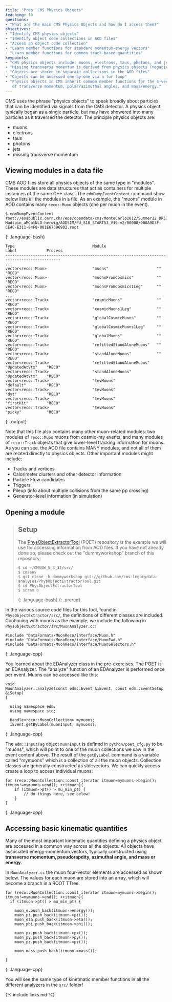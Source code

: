 ```yaml
---
title: "Prep: CMS Physics Objects"
teaching: 10
questions:
- "What are the main CMS Physics Objects and how do I access them?"
objectives:
- "Identify CMS physics objects"
- "Identify object code collections in AOD files"
- "Access an object code collection"
- "Learn member functions for standard momentum-energy vectors"
- "Learn member functions for common track-based quantities"
keypoints:
- "CMS physics objects include: muons, electrons, taus, photons, and jets." 
- "Missing transverse momentum is derived from physics objects (negative vector sum)."
- "Objects are stored in separate collections in the AOD files"
- "Objects can be accessed one-by-one via a for loop"
- "Physics objects in CMS inherit common member functions for the 4-vector quantities
   of transverse momentum, polar/azimuthal angles, and mass/energy."
---
```



CMS uses the phrase "physics objects" to speak broadly about particles that can be identified via 
signals from the CMS detector. A physics object typically began as a single particle, but may have 
showered into many particles as it traversed the detector. The principle physics objects are:

*   muons
*   electrons
*   taus
*   photons
*   jets
*   missing transverse momentum

## Viewing modules in a data file

CMS AOD files store all physics objects of the same type in "modules". These modules are 
data structures that act as containers for multiple instances of the same C++ class. The `edmDumpEventContent` command
show below lists all the modules in a file. As an example,
the "muons" module in AOD contains many `reco::Muon` objects (one per muon in the event). 

~~~
$ edmDumpEventContent root://eospublic.cern.ch//eos/opendata/cms/MonteCarlo2012/Summer12_DR53X/TTbar_8TeV-Madspin_aMCatNLO-herwig/AODSIM/PU_S10_START53_V19-v2/00000/000A9D3F-CE4C-E311-84F8-001E673969D2.root
~~~
{: .language-bash}

~~~
Type                                  Module                      Label             Process
----------------------------------------------------------------------------------------------
...
vector<reco::Muon>                    "muons"                     ""                "RECO"
vector<reco::Muon>                    "muonsFromCosmics"          ""                "RECO"
vector<reco::Muon>                    "muonsFromCosmics1Leg"      ""                "RECO"
...
vector<reco::Track>                   "cosmicMuons"               ""                "RECO"
vector<reco::Track>                   "cosmicMuons1Leg"           ""                "RECO"
vector<reco::Track>                   "globalCosmicMuons"         ""                "RECO"
vector<reco::Track>                   "globalCosmicMuons1Leg"     ""                "RECO"
vector<reco::Track>                   "globalMuons"               ""                "RECO"
vector<reco::Track>                   "refittedStandAloneMuons"   ""                "RECO"
vector<reco::Track>                   "standAloneMuons"           ""                "RECO"
vector<reco::Track>                   "refittedStandAloneMuons"   "UpdatedAtVtx"    "RECO"
vector<reco::Track>                   "standAloneMuons"           "UpdatedAtVtx"    "RECO"
vector<reco::Track>                   "tevMuons"                  "default"         "RECO"
vector<reco::Track>                   "tevMuons"                  "dyt"             "RECO"
vector<reco::Track>                   "tevMuons"                  "firstHit"        "RECO"
vector<reco::Track>                   "tevMuons"                  "picky"           "RECO"

~~~
{: .output}

Note that this file also contains many other muon-related modules: two modules of `reco::Muon` muons 
from cosmic-ray events, and many modules of `reco::Track` objects that give lower-level tracking
information for muons. As you can see, the AOD file contains MANY modules, and not all of them are related directly to 
physics objects. Other important modules might include:

*   Tracks and vertices
*   Calorimeter clusters and other detector information
*   Particle Flow candidates
*   Triggers
*   Pileup (info about multiple collisions from the same pp crossing)
*   Generator-level information (in simulation) 

## Opening a module

>## Setup
>The [PhysObjectExtractorTool](https://github.com/cms-legacydata-analyses/PhysObjectExtractorTool) (POET) 
>repository is the example we will use for accessing information from AOD files. If you have not already done so, 
>please check out the "dummyworkshop" branch of this repository:
>
>~~~
>$ cd ~/CMSSW_5_3_32/src/
>$ cmsenv
>$ git clone -b dummyworkshop git://github.com/cms-legacydata-analyses/PhysObjectExtractorTool.git 
>$ cd PhysObjectExtractorTool
>$ scram b
>~~~
>{: .language-bash}
{: .prereq}

In the various source code files for this tool, found in `PhysObjectExtractor/src/`, the definitions of different classes are included. Continuing with muons as the example, we include the following in `PhysObjectExtractor/src/MuonAnalyzer.cc`:
~~~
#include "DataFormats/MuonReco/interface/Muon.h"
#include "DataFormats/MuonReco/interface/MuonFwd.h"
#include "DataFormats/MuonReco/interface/MuonSelectors.h"
~~~
{: .language-cpp}

You learned about the EDAnalyzer class in the pre-exercises. The POET is an EDAnalyzer. 
The "analyze" function of an EDAnalyzer is performed once per event. Muons can be accessed like this:

~~~
void
MuonAnalyzer::analyze(const edm::Event &iEvent, const edm::EventSetup &iSetup)
{

  using namespace edm;
  using namespace std;

  Handle<reco::MuonCollection> mymuons;
  iEvent.getByLabel(muonInput, mymuons);
~~~ 
{: .language-cpp}

The `edm::InputTag` object `muonInput` is defined in `python/poet_cfg.py` to be "muons", which will point to one of the muon collections we saw in the event content above. The result of the `getByLabel` command is a variable called "mymuons" which is a collection of all the muon objects. 
Collection classes are generally constructed as std::vectors. We can 
quickly access create a loop to access 
individual muons:

~~~
for (reco::MuonCollection::const_iterator itmuon=mymuons->begin(); itmuon!=mymuons->end(); ++itmuon){
    if (itmuon->pt() > mu_min_pt) {
        // do things here, see below!
    }
}
~~~
{: .language-cpp}

## Accessing basic kinematic quantities

Many of the most important kinematic quantities defining a physics object are accessed in a
common way across all the objects. All objects have associated energy-momentum vectors, typically
constructed using **transverse momentum, pseudorapdity, azimuthal angle, and
mass or energy**.

In `MuonAnalyzer.cc` the muon four-vector elements are accessed as shown below. The
values for each muon are stored into an array, which will become a branch in a ROOT TTree. 

~~~
for (reco::MuonCollection::const_iterator itmuon=mymuons->begin(); itmuon!=mymuons->end(); ++itmuon){
  if (itmuon->pt() > mu_min_pt) {

    muon_e.push_back(itmuon->energy());
    muon_pt.push_back(itmuon->pt());
    muon_eta.push_back(itmuon->eta());
    muon_phi.push_back(itmuon->phi());

    muon_px.push_back(itmuon->px());
    muon_py.push_back(itmuon->py());
    muon_pz.push_back(itmuon->pz());

    muon_mass.push_back(itmuon->mass());

}
~~~
{: .language-cpp}

You will see the same type of kinetmatic member functions in all the different analyzers in the `src/` folder!

{% include links.md %}

